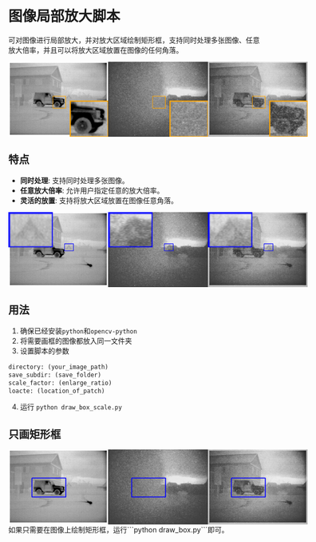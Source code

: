# 图像局部放大脚本

可对图像进行局部放大，并对放大区域绘制矩形框，支持同时处理多张图像、任意放大倍率，并且可以将放大区域放置在图像的任何角落。

<div style="display: flex;">
    <img src="test_data/right_down/30ir_box.png" width="200">
    <img src="test_data/right_down/30vis_box.png" width="200">
    <img src="test_data/right_down/fusion_box.png" width="200">
</div>

## 特点

- **同时处理**: 支持同时处理多张图像。
- **任意放大倍率**: 允许用户指定任意的放大倍率。
- **灵活的放置**: 支持将放大区域放置在图像任意角落。


<div style="display: flex;">
    <img src="test_data/left_up/30ir_box.png" width="200">
    <img src="test_data/left_up/30vis_box.png" width="200">
    <img src="test_data/left_up/fusion_box.png" width="200">
</div>


## 用法

1. 确保已经安装```python```和```opencv-python```
2. 将需要画框的图像都放入同一文件夹
3. 设置脚本的参数
```
directory: (your_image_path)
save_subdir: (save_folder)
scale_factor: (enlarge_ratio) 
loacte: (location_of_patch)
```
4. 运行 ```python draw_box_scale.py``` 

## 只画矩形框
<div style="display: flex;">
    <img src="test_data/box/30ir_box.png" width="200">
    <img src="test_data/box/30vis_box.png" width="200">
    <img src="test_data/box/fusion_box.png" width="200">
</div>
如果只需要在图像上绘制矩形框，运行```python draw_box.py```即可。

